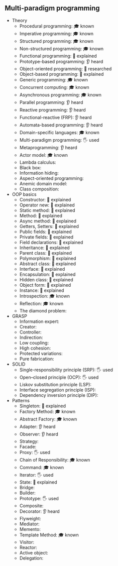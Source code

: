 ## Multi-paradigm programming

- Theory
  - Procedural programming: 🎓 known
  - Imperative programming: 🎓 known
  - Structured programming: 🎓 known
  - Non-structured programming: 🎓 known
  - Functional programming: 🙋 explained
  - Prototype-based programming: 👂 heard
  - Object-oriented programming: 🔬 researched
  - Object-based programming: 🙋 explained
  - Generic programming: 🎓 known
  - Concurrent computing: 🎓 known
  - Asynchronous programming: 🎓 known
  - Parallel programming: 👂 heard
  - Reactive programming: 👂 heard
  - Functional-reactive (FRP): 👂 heard
  - Automata-based programming: 👂 heard
  - Domain-specific languages: 🎓 known
  - Multi-paradigm programming: 🖐️ used
  - Metaprogramming: 👂 heard
  - Actor model: 🎓 known
  - Lambda calculus:
  - Black box:
  - Information hiding:
  - Aspect-oriented programming:
  - Anemic domain model:
  - Class composition:
- OOP basics
  - Constructor: 🙋 explained
  - Operator new: 🙋 explained
  - Static method: 🙋 explained
  - Method: 🙋 explained
  - Async method: 🙋 explained
  - Getters, Setters: 🙋 explained
  - Public fields: 🙋 explained
  - Private fields: 🙋 explained
  - Field declarations: 🙋 explained
  - Inheritance: 🙋 explained
  - Parent class: 🙋 explained
  - Polymorphism: 🙋 explained
  - Abstract class: 🙋 explained
  - Interface: 🙋 explained
  - Encapsulation: 🙋 explained
  - Hidden class: 🙋 explained
  - Object form: 🙋 explained
  - Instance: 🙋 explained
  - Introspection: 🎓 known
  - Reflection: 🎓 known
  - The diamond problem:
- GRASP
  - Information expert:
  - Creator:
  - Controller:
  - Indirection:
  - Low coupling:
  - High cohesion:
  - Protected variations:
  - Pure fabrication:
- SOLID
  - Single-responsibility principle (SRP): 🖐️ used
  - Open–closed principle (OCP): 🖐️ used
  - Liskov substitution principle (LSP):
  - Interface segregation principle (ISP):
  - Dependency inversion principle (DIP):
- Patterns
  - Singleton: 🙋 explained
  - Factory Method: 🎓 known
  - Abstract Factory: 🎓 known
  - Adapter: 👂 heard
  - Observer: 👂 heard
  - Strategy:
  - Facade:
  - Proxy: 🖐️ used
  - Chain of Responsibility: 🎓 known
  - Command: 🎓 known
  - Iterator: 🖐️ used
  - State: 🙋 explained
  - Bridge:
  - Builder:
  - Prototype: 🖐️ used
  - Composite:
  - Decorator: 👂 heard
  - Flyweight:
  - Mediator:
  - Memento:
  - Template Method: 🎓 known
  - Visitor:
  - Reactor:
  - Active object:
  - Delegation:
